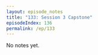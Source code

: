 ```yaml
---
layout: episode_notes
title: "133: Session 3 Capstone"
episodeIndex: 136
permalink: /ep/133
---
```

No notes yet.
